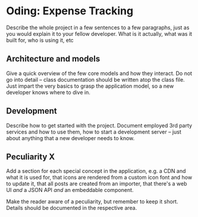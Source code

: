 # Oding: Expense Tracking

Describe the whole project in a few sentences to a few paragraphs, just as you
would explain it to your fellow developer. What is it actually, what was it
built for, who is using it, etc


## Architecture and models

Give a quick overview of the few core models and how they interact. Do not go
into detail – class documentation should be written atop the class file. Just
impart the very basics to grasp the application model, so a new developer knows
where to dive in.


## Development

Describe how to get started with the project. Document employed 3rd party
services and how to use them, how to start a development server – just about
anything that a new developer needs to know.


## Peculiarity X

Add a section for each special concept in the application, e.g. a CDN and what
it is used for, that icons are rendered from a custom icon font and how to update
it, that all posts are created from an importer, that there's a web UI *and* a
JSON API *and* an embeddable component.

Make the reader aware of a peculiarity, but remember to keep it short. Details
should be documented in the respective area.